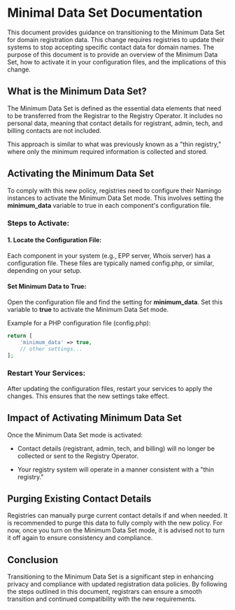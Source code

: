 # Minimal Data Set Documentation	

This document provides guidance on transitioning to the Minimum Data Set for domain registration data. This change requires registries to update their systems to stop accepting specific contact data for domain names. The purpose of this document is to provide an overview of the Minimum Data Set, how to activate it in your configuration files, and the implications of this change.

## What is the Minimum Data Set?

The Minimum Data Set is defined as the essential data elements that need to be transferred from the Registrar to the Registry Operator. It includes no personal data, meaning that contact details for registrant, admin, tech, and billing contacts are not included.

This approach is similar to what was previously known as a "thin registry," where only the minimum required information is collected and stored.

## Activating the Minimum Data Set

To comply with this new policy, registries need to configure their Namingo instances to activate the Minimum Data Set mode. This involves setting the **minimum_data** variable to true in each component's configuration file.

### Steps to Activate:

#### 1. Locate the Configuration File:

Each component in your system (e.g., EPP server, Whois server) has a configuration file. These files are typically named config.php, or similar, depending on your setup.

#### Set Minimum Data to True:

Open the configuration file and find the setting for **minimum_data**. Set this variable to **true** to activate the Minimum Data Set mode.

Example for a PHP configuration file (config.php):

```php
return [
    'minimum_data' => true,
    // other settings...
];
```

### Restart Your Services:

After updating the configuration files, restart your services to apply the changes. This ensures that the new settings take effect.

## Impact of Activating Minimum Data Set

Once the Minimum Data Set mode is activated:

- Contact details (registrant, admin, tech, and billing) will no longer be collected or sent to the Registry Operator.

- Your registry system will operate in a manner consistent with a "thin registry."

## Purging Existing Contact Details

Registries can manually purge current contact details if and when needed. It is recommended to purge this data to fully comply with the new policy. For now, once you turn on the Minimum Data Set mode, it is advised not to turn it off again to ensure consistency and compliance.

## Conclusion

Transitioning to the Minimum Data Set is a significant step in enhancing privacy and compliance with updated registration data policies. By following the steps outlined in this document, registrars can ensure a smooth transition and continued compatibility with the new requirements.